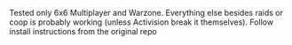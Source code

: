 Tested only 6x6 Multiplayer and Warzone. Everything else besides raids or coop is probably working (unless Activision break it themselves). Follow install instructions from the original repo
